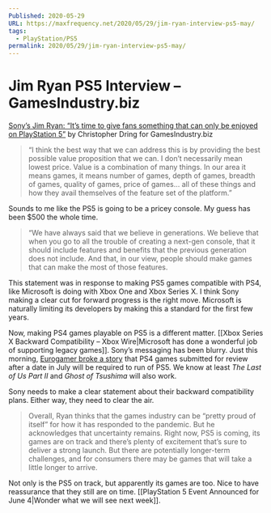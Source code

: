```yaml
---
Published: 2020-05-29
URL: https://maxfrequency.net/2020/05/29/jim-ryan-interview-ps5-may/
tags:
  - PlayStation/PS5
permalink: 2020/05/29/jim-ryan-interview-ps5-may/
---
```

# Jim Ryan PS5 Interview – GamesIndustry.biz

[Sony’s Jim Ryan: “It’s time to give fans something that can only be enjoyed on PlayStation 5”](https://www.gamesindustry.biz/articles/2020-05-29-sonys-jim-ryan-its-time-to-give-fans-something-that-can-only-be-enjoyed-on-playstation-5) by Christopher Dring for GamesIndustry.biz

> “I think the best way that we can address this is by providing the best possible value proposition that we can. I don’t necessarily mean lowest price. Value is a combination of many things. In our area it means games, it means number of games, depth of games, breadth of games, quality of games, price of games… all of these things and how they avail themselves of the feature set of the platform.”

Sounds to me like the PS5 is going to be a pricey console. My guess has been $500 the whole time.

> “We have always said that we believe in generations. We believe that when you go to all the trouble of creating a next-gen console, that it should include features and benefits that the previous generation does not include. And that, in our view, people should make games that can make the most of those features.

This statement was in response to making PS5 games compatible with PS4, like Microsoft is doing with Xbox One and Xbox Series X. I think Sony making a clear cut for forward progress is the right move. Microsoft is naturally limiting its developers by making this a standard for the first few years. 

Now, making PS4 games playable on PS5 is a different matter. [[Xbox Series X Backward Compatibility – Xbox Wire|Microsoft has done a wonderful job of supporting legacy games]]. Sony’s messaging has been blurry. Just this morning, [Eurogamer broke a story](https://www.eurogamer.net/articles/2020-05-29-new-ps4-games-must-be-playstation-5-compatible-from-july-sony-tells-devs) that PS4 games submitted for review after a date in July will be required to run of PS5. We know at least *The Last of Us Part II* and *Ghost of Tsushima* will also work.

Sony needs to make a clear statement about their backward compatibility plans. Either way, they need to clear the air.

> Overall, Ryan thinks that the games industry can be “pretty proud of itself” for how it has responded to the pandemic. But he acknowledges that uncertainty remains. Right now, PS5 is coming, its games are on track and there’s plenty of excitement that’s sure to deliver a strong launch. But there are potentially longer-term challenges, and for consumers there may be games that will take a little longer to arrive.

Not only is the PS5 on track, but apparently its games are too. Nice to have reassurance that they still are on time. [[PlayStation 5 Event Announced for June 4|Wonder what we will see next week]].